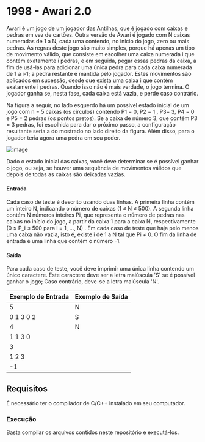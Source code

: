 # 1998 - Awari 2.0
Awari é um jogo de um jogador das Antilhas, que é jogado com caixas e pedras em vez de cartões. Outra versão de Awari é jogado com N caixas numeradas de 1 a N, cada uma contendo, no início do jogo, zero ou mais pedras. As regras deste jogo são muito simples, porque há apenas um tipo de movimento válido, que consiste em escolher uma caixa numerada i que contém exatamente i pedras, e em seguida, pegar essas pedras da caixa, a fim de usá-las para adicionar uma única pedra para cada caixa numerada de 1 a i-1; a pedra restante é mantida pelo jogador. Estes movimentos são aplicados em sucessão, desde que exista uma caixa i que contém exatamente i pedras. Quando isso não é mais verdade, o jogo termina. O jogador ganha se, nesta fase, cada caixa está vazia, e perde caso contrário.

Na figura a seguir, no lado esquerdo há um possível estado inicial de um jogo com n = 5 caixas (os círculos) contendo P1 = 0, P2 = 1 , P3= 3, P4 = 0 e P5 = 2 pedras (os pontos pretos). Se a caixa de número 3, que contém P3 = 3 pedras, foi escolhida para dar o próximo passo, a configuração resultante seria a do mostrado no lado direito da figura. Além disso, para o jogador teria agora uma pedra em seu poder.

![image](https://user-images.githubusercontent.com/34819259/176762031-55d2c8c9-687a-4d0f-9012-5e6eb2eab64f.png)

Dado o estado inicial das caixas, você deve determinar se é possível ganhar o jogo, ou seja, se houver uma sequência de movimentos válidos que depois de todas as caixas são deixadas vazias.

#### Entrada
Cada caso de teste é descrito usando duas linhas. A primeira linha contém um inteiro N, indicando o número de caixas (1 ≤ N ≤ 500). A segunda linha contém N números inteiros Pi, que representa o número de pedras nas caixas no início do jogo, a partir da caixa 1 para a caixa N, respectivamente (0 ≤ P_i ≤ 500 para i = 1, ..., N) . Em cada caso de teste que haja pelo menos uma caixa não vazia, isto é, existe i de 1 a N tal que Pi ≠ 0. O fim da linha de entrada é uma linha que contém o número -1.

#### Saída
Para cada caso de teste, você deve imprimir uma única linha contendo um único caractere. Este caractere deve ser a letra maiúscula 'S' se é possível ganhar o jogo; Caso contrário, deve-se a letra maiúscula 'N'.

|Exemplo de Entrada|Exemplo de Saída|
|------------------|----------------|
|5                 |N               |
|0 1 3 0 2         |S               |
|4                 |N               |
|1 1 3 0           |                |
|3                 |                |
|1 2 3             |                |
|-1                |                |

## Requisitos
É necessário ter o compilador de C/C++ instalado em seu computador.

### Execução
Basta compilar os arquivos contidos neste repositório e executá-los.
